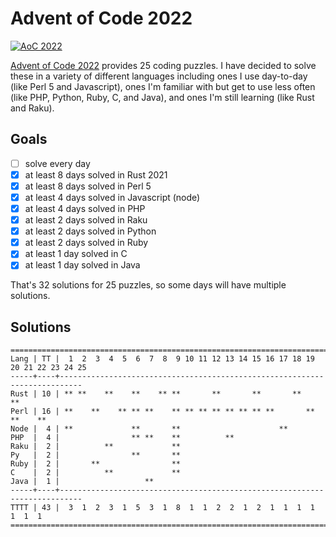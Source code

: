 # Advent of Code 2022

[![AoC 2022](https://github.com/tobyink/advent-of-code/actions/workflows/aoc2022.yml/badge.svg)](https://github.com/tobyink/advent-of-code/actions/workflows/aoc2022.yml)

[Advent of Code 2022](https://adventofcode.com/2022/) provides 25 coding
puzzles. I have decided to solve these in a variety of different languages
including ones I use day-to-day (like Perl 5 and Javascript), ones I'm
familiar with but get to use less often (like PHP, Python, Ruby, C, and Java),
and ones I'm still learning (like Rust and Raku).

## Goals

- [ ] solve every day
- [x] at least 8 days solved in Rust 2021
- [x] at least 8 days solved in Perl 5
- [x] at least 4 days solved in Javascript (node)
- [x] at least 4 days solved in PHP
- [x] at least 2 days solved in Raku
- [x] at least 2 days solved in Python
- [x] at least 2 days solved in Ruby
- [x] at least 1 day solved in C
- [x] at least 1 day solved in Java

That's 32 solutions for 25 puzzles, so some days will have multiple solutions.

## Solutions

```text
======================================================================================
Lang | TT |  1  2  3  4  5  6  7  8  9 10 11 12 13 14 15 16 17 18 19 20 21 22 23 24 25
-----+----+---------------------------------------------------------------------------
Rust | 10 | ** **    **    **    ** **       **       **       **       **
Perl | 16 | **    **    ** ** **    ** ** ** ** ** ** ** **       ** **    **
Node |  4 | **             **       **                      **
PHP  |  4 |                ** **    **          **
Raku |  2 |          **             **
Py   |  2 |                **       **
Ruby |  2 |       **                **
C    |  2 |          **             **
Java |  1 |                   **
-----+----+---------------------------------------------------------------------------
TTTT | 43 |  3  1  2  3  1  5  3  1  8  1  1  2  2  1  2  1  1  1  1  1  1  1
======================================================================================
```
